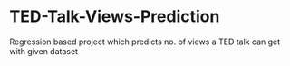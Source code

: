 # TED-Talk-Views-Prediction
Regression based project which predicts no. of views a TED talk can get with given dataset
